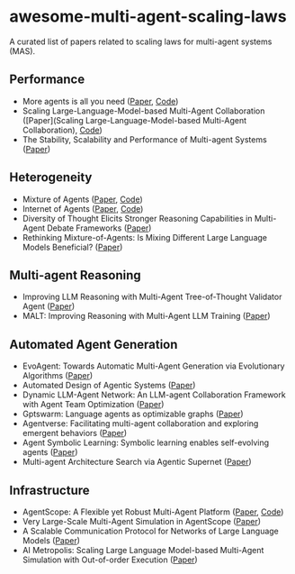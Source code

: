 # awesome-multi-agent-scaling-laws

A curated list of papers related to scaling laws for multi-agent systems (MAS).

## Performance

* More agents is all you need ([Paper](https://arxiv.org/abs/2402.05120), [Code](https://github.com/MoreAgentsIsAllYouNeed/AgentForest))
* Scaling Large-Language-Model-based Multi-Agent Collaboration ([Paper](Scaling Large-Language-Model-based Multi-Agent Collaboration), [Code](https://github.com/OpenBMB/ChatDev))
* The Stability, Scalability and Performance of Multi-agent Systems ([Paper](https://www.researchgate.net/publication/257819038_The_Stability_Scalability_and_Performance_of_Multi-agent_Systems))

## Heterogeneity

* Mixture of Agents ([Paper](https://arxiv.org/abs/2406.04692), [Code](https://github.com/togethercomputer/moa))
* Internet of Agents ([Paper](https://www.arxiv.org/abs/2407.07061#:~:text=IoA%20represents%20a%20step%20towards,achieve%20greater%20intelligence%20and%20capabilities.), [Code](https://github.com/OpenBMB/IoA))
* Diversity of Thought Elicits Stronger Reasoning Capabilities in Multi-Agent Debate Frameworks ([Paper](https://arxiv.org/abs/2410.12853v1))
* Rethinking Mixture-of-Agents: Is Mixing Different Large Language Models Beneficial? ([Paper](https://arxiv.org/abs/2502.00674))

## Multi-agent Reasoning

* Improving LLM Reasoning with Multi-Agent Tree-of-Thought Validator Agent ([Paper](https://arxiv.org/abs/2409.11527v2))
* MALT: Improving Reasoning with Multi-Agent LLM Training ([Paper](https://huggingface.co/papers/2412.01928))

## Automated Agent Generation

* EvoAgent: Towards Automatic Multi-Agent Generation via Evolutionary Algorithms ([Paper](https://arxiv.org/abs/2406.14228))
* Automated Design of Agentic Systems ([Paper](https://arxiv.org/abs/2408.08435))
* Dynamic LLM-Agent Network: An LLM-agent Collaboration Framework with Agent Team Optimization ([Paper](https://arxiv.org/abs/2310.02170))
* Gptswarm: Language agents as optimizable graphs ([Paper](https://arxiv.org/abs/2402.16823))
* Agentverse: Facilitating multi-agent collaboration and exploring emergent behaviors ([Paper](https://arxiv.org/abs/2308.10848))
* Agent Symbolic Learning: Symbolic learning enables self-evolving agents ([Paper](https://arxiv.org/pdf/2406.18532))
* Multi-agent Architecture Search via Agentic Supernet ([Paper](https://arxiv.org/abs/2502.04180))

## Infrastructure

* AgentScope: A Flexible yet Robust Multi-Agent Platform ([Paper](https://arxiv.org/abs/2402.14034), [Code](https://github.com/modelscope/agentscope))
* Very Large-Scale Multi-Agent Simulation in AgentScope ([Paper](https://arxiv.org/abs/2407.17789))
* A Scalable Communication Protocol for Networks of Large Language Models ([Paper](https://arxiv.org/abs/2410.11905))
* AI Metropolis: Scaling Large Language Model-based Multi-Agent Simulation with Out-of-order Execution ([Paper](https://arxiv.org/abs/2411.03519))
